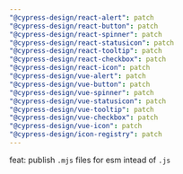 ```yaml
---
"@cypress-design/react-alert": patch
"@cypress-design/react-button": patch
"@cypress-design/react-spinner": patch
"@cypress-design/react-statusicon": patch
"@cypress-design/react-tooltip": patch
"@cypress-design/react-checkbox": patch
"@cypress-design/react-icon": patch
"@cypress-design/vue-alert": patch
"@cypress-design/vue-button": patch
"@cypress-design/vue-spinner": patch
"@cypress-design/vue-statusicon": patch
"@cypress-design/vue-tooltip": patch
"@cypress-design/vue-checkbox": patch
"@cypress-design/vue-icon": patch
"@cypress-design/icon-registry": patch
---
```


feat: publish `.mjs` files for esm intead of `.js`
